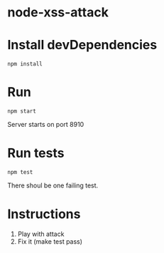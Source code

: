 # node-xss-attack

# Install devDependencies
```
npm install
```

# Run
```
npm start
```
Server starts on port 8910

# Run tests
```
npm test
```
There shoul be one failing test.

# Instructions
1. Play with attack
2. Fix it (make test pass)
